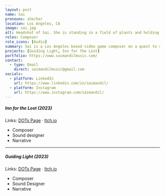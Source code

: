```yaml
---
layout: post
name: Sai
pronouns: she/her
location: Los Angeles, CA
image: sai.jpg
alt: Headshot of Sai. She is standing in a field of plants and holding a small flower in her hands.
roles: Composer
role_icons: [Audio]
summary: Sai is a Los Angeles based video game composer on a quest to create musical soundscapes that immerse audiences in impactful narratives and memorable gameplay experiences. When Sai is not composing music, she can be found needle felting, tending to her plants, spending time with friends, learning sign language, and playing video games.
projects: [Guiding Light, Inn for the Lost]
portfolio: https://www.saimandilmusic.com/
contact:
  - type: Email
    direct: saimandilmusic@gmail.com
socials:
  - platform: LinkedIn
    url: https://www.linkedin.com/in/saimandil/
  - platform: Instagram
    url: https://www.instagram.com/saimandil/
---
```


##### _Inn for the Lost (2023)_
Links: [DOTs Page](/projects/inn-lost) &middot; <a target="_blank" rel="noopener" href="https://shleedelie.itch.io/inn-for-the-lost">Itch.io</a>
- Composer
- Sound designer
- Narrative

<hr class="secondary">

##### _Guiding Light (2023)_
Links: [DOTs Page](/projects/guiding-light) &middot; <a target="_blank" rel="noopener" href="https://candlesticklibrary.itch.io/guiding-light">Itch.io</a>
- Composer
- Sound Designer
- Narrative
